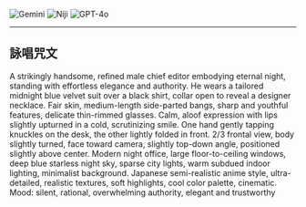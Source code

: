 ![Gemini](https://lh3.googleusercontent.com/pw/AP1GczM9rX3pNDkdV-8aNZAvUvWN_mPzLEdGo7YSuofpHPWf061if48_7q4DFB0avi72hJan9rO8iJ4WZ7kvgKPBJ4LhCxK0K162swCriXbROJerdFsIYxVIuEJzcUebqtOTMpDqWgB9tfroR9PDqftl5V0=w1408-h768-s-no-gm?authuser=0)
![Niji](https://lh3.googleusercontent.com/pw/AP1GczPVgupf3-gdKxE15FgLOZsvKKzXe8quUk41Y9i2MwZqJ8-mTa--CHDxO5PzHNDaSOVCRRJCDXGxWY4JiRoN9L21bpxN4yU1uI-sqpibEWxjpOXi66CFzp5GGCk40seZ1eoTiET1QaCZ8p-ZrXfbtbM=w1456-h816-s-no-gm?authuser=0)
![GPT-4o](https://lh3.googleusercontent.com/pw/AP1GczOd4Gc070p68TT_SvlMABaNE_2jyQDXjmiQg6x9QgZRFkPdM83QzZtx2KIXKDp26Pr0oUX0vYWICMoKLYMaWzXD-6OTpdtAP1FP6929qRN3E_OxuKc8JxQu3diSS2ZM4x8nZREhwiij9rM4xUKGqfo=w1369-h913-s-no-gm?authuser=0)

---
## 詠唱咒文

A strikingly handsome, refined male chief editor embodying eternal night, standing with effortless elegance and authority. He wears a tailored midnight blue velvet suit over a black shirt, collar open to reveal a designer necklace. Fair skin, medium-length side-parted bangs, sharp and youthful features, delicate thin-rimmed glasses. Calm, aloof expression with lips slightly upturned in a cold, scrutinizing smile. One hand gently tapping knuckles on the desk, the other lightly folded in front. 2/3 frontal view, body slightly turned, face toward camera, slightly top-down angle, positioned slightly above center. Modern night office, large floor-to-ceiling windows, deep blue starless night sky, sparse city lights, warm subdued indoor lighting, minimalist background. Japanese semi-realistic anime style, ultra-detailed, realistic textures, soft highlights, cool color palette, cinematic. Mood: silent, rational, overwhelming authority, elegant and trustworthy
